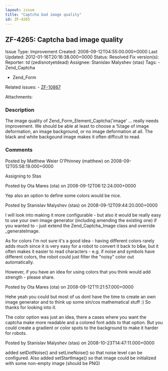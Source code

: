 ```yaml
---
layout: issue
title: "Captcha bad image quality"
id: ZF-4265
---
```


ZF-4265: Captcha bad image quality
----------------------------------

 Issue Type: Improvement Created: 2008-09-12T04:55:00.000+0000 Last Updated: 2012-01-16T20:16:38.000+0000 Status: Resolved Fix version(s): 
 Reporter:  td (zedisnotyetdead)  Assignee:  Stanislav Malyshev (stas)  Tags: - Zend\_Captcha
- Zend\_Form
 
 Related issues: - [ZF-10867](/issues/browse/ZF-10867)
 
 Attachments: 
### Description

The image quality of Zend\_Form\_Element\_Captcha('image' ... really needs improvement. We should be able at least to choose a %tage of image deformation, an image background, or no image deformation at all. The black and white backgound image makes it often difficult to read.

 

 

### Comments

Posted by Matthew Weier O'Phinney (matthew) on 2008-09-12T05:58:19.000+0000

Assigning to Stas

 

 

Posted by Ota Mares (ota) on 2008-09-12T06:12:24.000+0000

Yep also an option to define some colors would be nice.

 

 

Posted by Stanislav Malyshev (stas) on 2008-09-12T09:44:20.000+0000

I will look into making it more configurable - but also it would be really easy to use your own image generator (including amending the existing one) if you wanted to - just extend the Zend\_Captcha\_Image class and override \_generateImage.

As for colors I'm not sure it's a good idea - having different colors rarely adds much since it is very easy for a robot to convert it back to b&w, but it often makes it easier to read characters - e.g. if noise and symbols have different colors, the robot could just filter the "noisy" color out automatically.

However, if you have an idea for using colors that you think would add strength - please share.

 

 

Posted by Ota Mares (ota) on 2008-09-12T11:21:57.000+0000

Hehe yeah you could but most of us dont have the time to create an own image generator and to think up some sin/cos mathematical stuff :) So thanks for looking into it.

The color option was just an idea, there a cases where you want the captcha make more readable and a colored font adds to that option. But you could create a gradient or color spots to the background to make it harder for robots.

 

 

Posted by Stanislav Malyshev (stas) on 2008-10-23T14:47:11.000+0000

added setDotNoise() and setLineNoise() so that noise level can be configured. Also added setStartImage() so that image could be initialized with some non-empty image (should be PNG)

 

 
